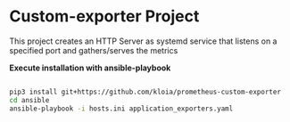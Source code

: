 # Custom-exporter Project

This project creates an HTTP Server as systemd service that listens on a specified port and gathers/serves the metrics 

**Execute installation with ansible-playbook**
```sh

pip3 install git+https://github.com/kloia/prometheus-custom-exporter
cd ansible
ansible-playbook -i hosts.ini application_exporters.yaml
```
